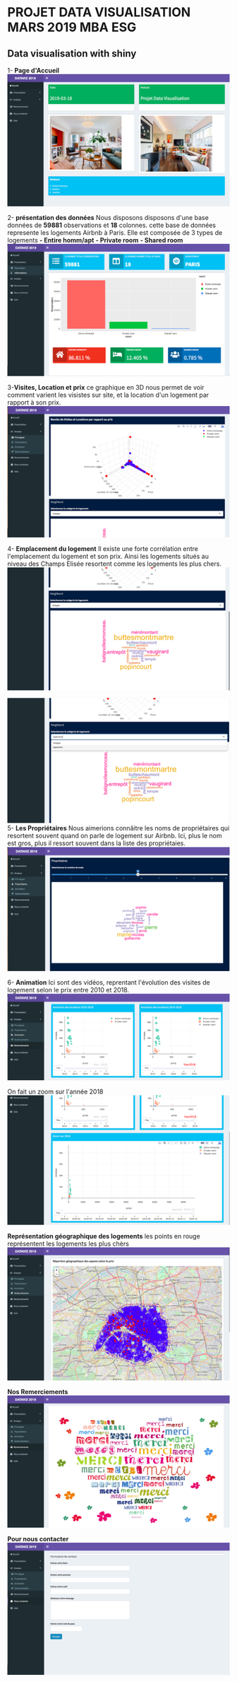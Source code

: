 # PROJET DATA VISUALISATION MARS 2019 MBA ESG
## Data visualisation with shiny
1- **Page d'Accueil**
![alt text](accueil1.png)

2- **présentation des données**
Nous disposons disposons d'une base données de **59881** observations et **18** colonnes. cette base de données represente les logements Airbnb à Paris.
Elle est composée de 3 types de logements
**- Entire homm/apt**
**- Private room**
**- Shared room**
![alt text](presentation2.png)

3-**Visites, Location et prix**
ce graphique en 3D nous permet de voir comment varient les visistes sur site, et la location d'un logement par rapport à son prix.
![alt text](prix3.png)

4- **Emplacement du logement**
Il existe une forte corrélation entre l'emplacement du logement et son prix. 
Ainsi les logements situés au niveau des Champs Elisée resortent comme les logements les plus chers. 
![alt text](prix4.png)

![alt text](prix5.png)
5- **Les Propriétaires**
Nous aimerions connâitre les noms de propriétaires qui resortent souvent quand on parle de logement sur Airbnb.
Ici, plus le nom est gros, plus il ressort souvent dans la liste des propriétaies.
![alt text](proprio6.png)

6- **Animation**
Ici sont des vidéos, reprentant l'évolution des visites de logement selon le prix entre 2010 et 2018.
![alt text](anim7.png)
 
 On fait un zoom sur l'année 2018
![alt text](anim8.png)

 **Représentation géographique des logements**
 les points en rouge représentent les logements les plus chèrs 
![alt text](geo9.png)

**Nos Remerciements**
![alt text](merci10.png)

**Pour nous contacter**
![alt text](contact11.png)

